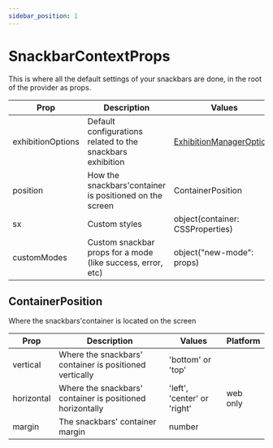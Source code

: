 ```yaml
---
sidebar_position: 1
---
```


# SnackbarContextProps

This is where all the default settings of your snackbars are done, in the root of the provider as props.

| Prop              | Description                                                 | Values                                                      |
| ----------------- | ----------------------------------------------------------- | ----------------------------------------------------------- |
| exhibitionOptions | Default configurations related to the snackbars exhibition  | [ExhibitionManagerOptions](./exhibition-manager-options.md) |
| position          | How the snackbars'container is positioned on the screen     | ContainerPosition                                           |
| sx                | Custom styles                                               | object(container: CSSProperties)                            |
| customModes       | Custom snackbar props for a mode (like success, error, etc) | object("new-mode": props)                                   |

## ContainerPosition

Where the snackbars'container is located on the screen

| Prop       | Description                                               | Values                      | Platform |
| ---------- | --------------------------------------------------------- | --------------------------- | -------- |
| vertical   | Where the snackbars' container is positioned vertically   | 'bottom' or 'top'           |
| horizontal | Where the snackbars' container is positioned horizontally | 'left', 'center' or 'right' | web only |
| margin     | The snackbars' container margin                           | number                      |

